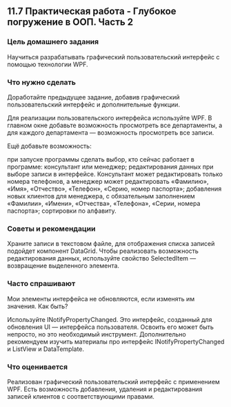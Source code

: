 ## 11.7 Практическая работа - Глубокое погружение в ООП. Часть 2
### Цель домашнего задания
Научиться разрабатывать графический пользовательский интерфейс с помощью технологии WPF.

### Что нужно сделать
Доработайте предыдущее задание, добавив графический пользовательский интерфейс и дополнительные функции. 

Для реализации пользовательского интерфейса используйте WPF. В главном окне добавьте возможность просмотреть все департаменты, а для каждого департамента — возможность просмотреть все записи.

Ещё добавьте возможность:

при запуске программы сделать выбор, кто сейчас работает в программе: консультант или менеджер;
редактирования данных при выборе записи в интерфейсе. Консультант может редактировать только номера телефонов, а менеджер может редактировать «Фамилию», «Имя», «Отчество», «Телефон», «Серию, номер паспорта»;
добавления новых клиентов для менеджера, с обязательным заполнением «Фамилии», «Имени», «Отчества», «Телефона», «Серии, номера паспорта»;
сортировки по алфавиту.

### Советы и рекомендации
Храните записи в текстовом файле, для отображения списка записей подойдет компонент DataGrid. Чтобы реализовать возможность редактирования данных, используйте свойство SelectedItem — возвращение выделенного элемента.

### Часто спрашивают
Мои элементы интерфейса не обновляются, если изменять им значения. Как быть?

Используйте INotifyPropertyChanged. Это интерфейс, созданный для обновления UI — интерфейса пользователя. Освоить его может быть непросто, но это необходимый инструмент. Дополнительно рекомендуем изучить материалы про интерфейс INotifyPropertyChanged и ListView и DataTemplate.

### Что оценивается
Реализован графический пользовательский интерфейс с применением WPF.
Есть возможность добавления, удаления и редактирования записей клиентов с соответствующими правами.
 
